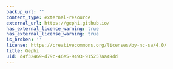 ```yaml
---
backup_url: ''
content_type: external-resource
external_url: https://gephi.github.io/
has_external_licence_warning: true
has_external_license_warning: true
is_broken: ''
license: https://creativecommons.org/licenses/by-nc-sa/4.0/
title: Gephi
uid: d4f32469-d79c-46e5-9493-915257aa49dd
---
```

